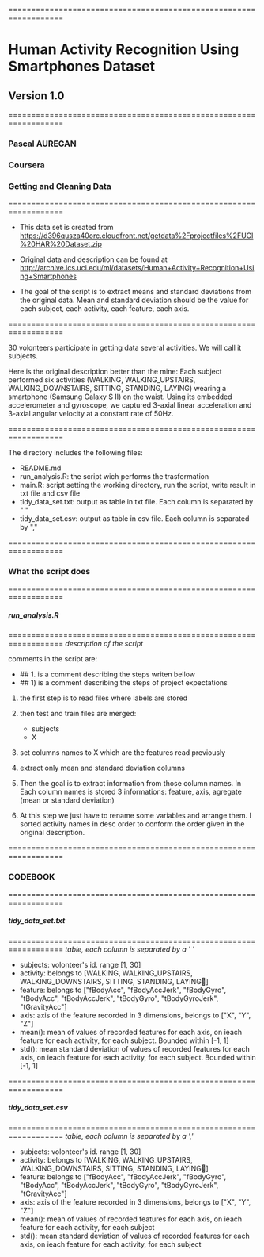 ==================================================================
# Human Activity Recognition Using Smartphones Dataset
## Version 1.0
==================================================================
### Pascal AUREGAN
### Coursera
### Getting and Cleaning Data
==================================================================
* This data set is created from
https://d396qusza40orc.cloudfront.net/getdata%2Fprojectfiles%2FUCI%20HAR%20Dataset.zip 

* Original data and description can be found at
http://archive.ics.uci.edu/ml/datasets/Human+Activity+Recognition+Using+Smartphones 

* The goal of the script is to extract means and standard deviations from the original data. Mean and standard deviation should be the value for each subject, each activity, each feature, each axis.

==================================================================

30 volonteers participate in getting data several activities. We will call it subjects.

Here is the original description better than the mine: 
Each subject performed six activities (WALKING, WALKING_UPSTAIRS, WALKING_DOWNSTAIRS, SITTING, STANDING, LAYING) wearing a smartphone (Samsung Galaxy S II) on the waist. Using its embedded accelerometer and gyroscope, we captured 3-axial linear acceleration and 3-axial angular velocity at a constant rate of 50Hz.

==================================================================

The directory includes the following files:
- README.md
- run_analysis.R: the script wich performs the trasformation
- main.R: script setting the working directory, run the script, write result in txt file and csv file
- tidy_data_set.txt: output as table in txt file. Each column is separated by " "
- tidy_data_set.csv: output as table in csv file. Each column is separated by ","

==================================================================

### What the script does

==================================================================

##### run_analysis.R
==================================================================
*description of the script*

comments in the script are: 
- \#\# 1. is a comment describing the steps writen bellow
- \#\# 1) is a comment describing the steps of project expectations

1. the first step is to read files where labels are stored

2. then test and train files are merged:
    - subjects
    - X

3. set columns names to X which are the features read previously

4. extract only mean and standard deviation columns

5. Then the goal is to extract information from those column names. In Each column names is stored 3 informations: feature, axis, agregate (mean or standard deviation)

6. At this step we just have to rename some variables and arrange them. I sorted activity names in desc order to conform the order given in the original description.

==================================================================

### CODEBOOK

==================================================================
##### tidy_data_set.txt
==================================================================
*table, each column is separated by a ' '*

- subjects: volonteer's id. range [1, 30]
- activity: belongs to [WALKING, WALKING_UPSTAIRS, WALKING_DOWNSTAIRS, SITTING, STANDING, LAYING]
- feature: belongs to ["fBodyAcc", "fBodyAccJerk", "fBodyGyro", "tBodyAcc", "tBodyAccJerk", "tBodyGyro", "tBodyGyroJerk", "tGravityAcc"]
- axis: axis of the feature recorded in 3 dimensions, belongs to ["X", "Y", "Z"]
- mean(): mean of values of recorded features for each axis, on ieach feature for each activity, for each subject. Bounded within [-1, 1] 
- std(): mean standard deviation of values of recorded features for each axis, on ieach feature for each activity, for each subject. Bounded within [-1, 1]

==================================================================
##### tidy_data_set.csv
==================================================================
*table, each column is separated by a ','*

- subjects: volonteer's id. range [1, 30]
- activity: belongs to [WALKING, WALKING_UPSTAIRS, WALKING_DOWNSTAIRS, SITTING, STANDING, LAYING]
- feature: belongs to ["fBodyAcc", "fBodyAccJerk", "fBodyGyro", "tBodyAcc", "tBodyAccJerk", "tBodyGyro", "tBodyGyroJerk", "tGravityAcc"]
- axis: axis of the feature recorded in 3 dimensions, belongs to ["X", "Y", "Z"]
- mean(): mean of values of recorded features for each axis, on ieach feature for each activity, for each subject
- std(): mean standard deviation of values of recorded features for each axis, on ieach feature for each activity, for each subject

